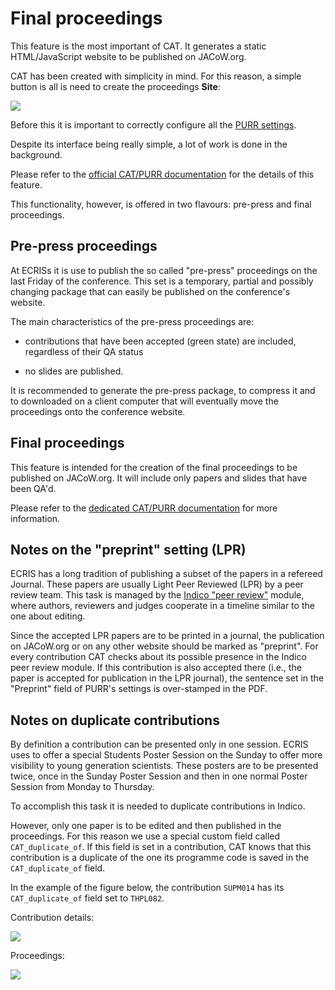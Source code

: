 # Final proceedings

This feature is the most important of CAT. It generates a static HTML/JavaScript website to be published on JACoW.org.

CAT has been created with simplicity in mind. For this reason, a simple button is all is need to create the proceedings **Site**:

![](img/final_proceedings.png)

Before this it is important to correctly configure all the [PURR settings](https://purr-docs.jacow.org/Functionalities/statusAndSettings/).

Despite its interface being really simple, a lot of work is done in the background.

Please refer to the [official CAT/PURR documentation](https://purr-docs.jacow.org/Functionalities/finalProceedings/) for the details of this feature.

This functionality, however, is offered in two flavours: pre-press and final proceedings.

## Pre-press proceedings

At ECRISs it is use to publish the so called "pre-press" proceedings on the last Friday of the conference. This set is a temporary, partial and possibly changing package that can easily be published on the conference's website.

The main characteristics of the pre-press proceedings are:

- contributions that have been accepted (green state) are included, regardless of their QA status

- no slides are published.

It is recommended to generate the pre-press package, to compress it and to downloaded on a client computer that will eventually move the proceedings onto the conference website.

## Final proceedings

This feature is intended for the creation of the final proceedings to be published on JACoW.org. It will include only papers and slides that have been QA'd.

Please refer to the [dedicated CAT/PURR documentation](https://purr-docs.jacow.org/Functionalities/finalProceedings/#pre-press-and-final-proceedings) for more information.

## Notes on the "preprint" setting (LPR)

ECRIS has a long tradition of publishing a subset of the papers in a refereed Journal. These papers are usually Light Peer Reviewed (LPR) by a peer review team. This task is managed by the [Indico "peer review"](https://learn.getindico.io/conferences/papers/peer_reviewing/) module, where authors, reviewers and judges cooperate in a timeline similar to the one about editing.

Since the accepted LPR papers are to be printed in a journal, the publication on JACoW.org or on any other website should be marked as "preprint". For every contribution CAT checks about its possible presence in the Indico peer review module. If this contribution is also accepted there (i.e., the paper is accepted for publication in the LPR journal), the sentence set in the "Preprint" field of PURR's settings is over-stamped in the PDF.

## Notes on duplicate contributions

By definition a contribution can be presented only in one session. ECRIS uses to offer a special Students Poster Session on the Sunday to offer more visibility to young generation scientists. These posters are to be presented twice, once in the Sunday Poster Session and then in one normal Poster Session from Monday to Thursday.

To accomplish this task it is needed to duplicate contributions in Indico.

However, only one paper is to be edited and then published in the proceedings. For this reason we use a special custom field called `CAT_duplicate_of`. If this field is set in a contribution, CAT knows that this contribution is a duplicate of the one its programme code is saved in the `CAT_duplicate_of` field.

In the example of the figure below, the contribution `SUPM014` has its `CAT_duplicate_of` field set to `THPL082`.

Contribution details:

![](img/CAT_duplicate_of_set.png)

Proceedings:

![](img/CAT_duplicate_of.png)
